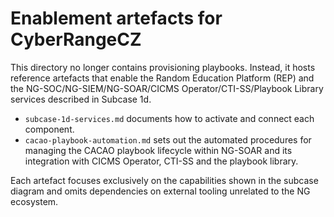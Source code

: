 # Enablement artefacts for CyberRangeCZ

This directory no longer contains provisioning playbooks. Instead, it hosts reference artefacts that enable the Random Education Platform (REP) and the NG-SOC/NG-SIEM/NG-SOAR/CICMS Operator/CTI-SS/Playbook Library services described in Subcase 1d.

- `subcase-1d-services.md` documents how to activate and connect each component.
- `cacao-playbook-automation.md` sets out the automated procedures for managing the CACAO playbook lifecycle within NG-SOAR and its integration with CICMS Operator, CTI-SS and the playbook library.

Each artefact focuses exclusively on the capabilities shown in the subcase diagram and omits dependencies on external tooling unrelated to the NG ecosystem.

